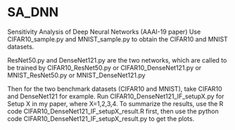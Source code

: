 # SA_DNN
Sensitivity Analysis of Deep Neural Networks (AAAI-19 paper)
Use CIFAR10_sample.py and MNIST_sample.py to obtain the CIFAR10 and MNIST datasets.

ResNet50.py and DenseNet121.py are the two networks, which are called to be trained by CIFAR10_ResNet50.py or CIFAR10_DenseNet121.py or MNIST_ResNet50.py or MNIST_DenseNet121.py

Then for the two benchmark datasets (CIFAR10 and MNIST), take CIFAR10 and DenseNet121 for example. Run CIFAR10_DenseNet121_IF_setupX.py for Setup X in my paper, where X=1,2,3,4.
To summarize the results, use the R code CIFAR10_DenseNet121_IF_setupX_result.R first, then use the python code CIFAR10_DenseNet121_IF_setupX_result.py to get the plots.
